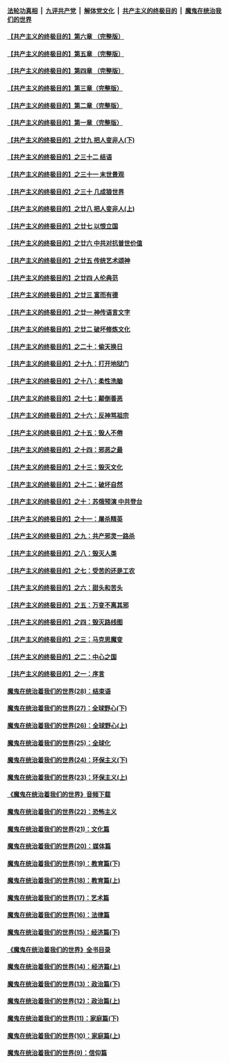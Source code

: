 ####  [法轮功真相](../../../../basic/blob/master/README.md?t=10112139) &nbsp;|&nbsp; [九评共产党](../../../../9ping.md/blob/master/README.md?t=10112139) &nbsp;|&nbsp; [解体党文化](../../../../jtdwh.md/blob/master/README.md?t=10112139)  &nbsp;|&nbsp; [共产主义的终极目的](../../../../gczydzjmd.md/blob/master/README.md?t=10112139) &nbsp;|&nbsp; [魔鬼在统治我们的世界](../../../../mgztzwmdsj.md/blob/master/README.md?t=10112139) 

#### [【共产主义的终极目的】第六章 （完整版）](../pages/nsc422/n11428913.md?t=10112139) 

#### [【共产主义的终极目的】第五章 （完整版）](../pages/nsc422/n11428912.md?t=10112139) 

#### [【共产主义的终极目的】第四章 （完整版）](../pages/nsc422/n11428907.md?t=10112139) 

#### [【共产主义的终极目的】第三章（完整版）](../pages/nsc422/n11428848.md?t=10112139) 

#### [【共产主义的终极目的】第二章（完整版）](../pages/nsc422/n11428831.md?t=10112139) 

#### [【共产主义的终极目的】第一章（完整版）](../pages/nsc422/n11417651.md?t=10112139) 

#### [【共产主义的终极目的】之廿九 把人变非人(下)](../pages/nsc422/n11344140.md?t=10112139) 

#### [【共产主义的终极目的】之三十二 结语](../pages/nsc422/n11360535.md?t=10112139) 

#### [【共产主义的终极目的】之三十一 末世景观](../pages/nsc422/n11351129.md?t=10112139) 

#### [【共产主义的终极目的】之三十 几成狼世界](../pages/nsc422/n11348280.md?t=10112139) 

#### [【共产主义的终极目的】之廿八 把人变非人(上)](../pages/nsc422/n11340492.md?t=10112139) 

#### [【共产主义的终极目的】之廿七 以恨立国](../pages/nsc422/n11336944.md?t=10112139) 

#### [【共产主义的终极目的】之廿六 中共对抗普世价值](../pages/nsc422/n11324785.md?t=10112139) 

#### [【共产主义的终极目的】之廿五 传统艺术颂神](../pages/nsc422/n11296396.md?t=10112139) 

#### [【共产主义的终极目的】之廿四 人伦典范](../pages/nsc422/n11296397.md?t=10112139) 

#### [【共产主义的终极目的】之廿三 富而有德](../pages/nsc422/n11283598.md?t=10112139) 

#### [【共产主义的终极目的】之廿一 神传语言文字](../pages/nsc422/n11263265.md?t=10112139) 

#### [【共产主义的终极目的】之廿二 破坏修炼文化](../pages/nsc422/n11245728.md?t=10112139) 

#### [【共产主义的终极目的】之二十：偷天换日](../pages/nsc422/n11238846.md?t=10112139) 

#### [【共产主义的终极目的】之十九：打开地狱门](../pages/nsc422/n11206376.md?t=10112139) 

#### [【共产主义的终极目的】之十八：柔性洗脑](../pages/nsc422/n11199994.md?t=10112139) 

#### [【共产主义的终极目的】之十七：颠倒善恶](../pages/nsc422/n11179782.md?t=10112139) 

#### [【共产主义的终极目的】之十六：反神骂祖宗](../pages/nsc422/n11166798.md?t=10112139) 

#### [【共产主义的终极目的】之十五：毁人不倦](../pages/nsc422/n11166792.md?t=10112139) 

#### [【共产主义的终极目的】之十四：邪恶之最](../pages/nsc422/n11150249.md?t=10112139) 

#### [【共产主义的终极目的】之十三：毁灭文化](../pages/nsc422/n11135227.md?t=10112139) 

#### [【共产主义的终极目的】之十二：破坏自然](../pages/nsc422/n11135214.md?t=10112139) 

#### [【共产主义的终极目的】之十：苏俄预演 中共登台](../pages/nsc422/n11118424.md?t=10112139) 

#### [【共产主义的终极目的】之十一：屠杀精英](../pages/nsc422/n11118442.md?t=10112139) 

#### [【共产主义的终极目的】之九：共产邪灵一路杀](../pages/nsc422/n11114139.md?t=10112139) 

#### [【共产主义的终极目的】之八：毁灭人类](../pages/nsc422/n11108503.md?t=10112139) 

#### [【共产主义的终极目的】之七：受苦的还是工农](../pages/nsc422/n11101809.md?t=10112139) 

#### [【共产主义的终极目的】之六：甜头和苦头](../pages/nsc422/n11096971.md?t=10112139) 

#### [【共产主义的终极目的】之五：万变不离其邪](../pages/nsc422/n11091285.md?t=10112139) 

#### [【共产主义的终极目的】之四：毁灭路线图](../pages/nsc422/n11086284.md?t=10112139) 

#### [【共产主义的终极目的】之三：马克思魔变](../pages/nsc422/n11061941.md?t=10112139) 

#### [【共产主义的终极目的】之二：中心之国](../pages/nsc422/n11047728.md?t=10112139) 

#### [【共产主义的终极目的】之一：序言](../pages/nsc422/n11086077.md?t=10112139) 

#### [魔鬼在统治着我们的世界(28)：结束语](../pages/nsc422/n10936246.md?t=10112139) 

#### [魔鬼在统治着我们的世界(27)：全球野心(下)](../pages/nsc422/n10928319.md?t=10112139) 

#### [魔鬼在统治着我们的世界(26)：全球野心(上)](../pages/nsc422/n10900318.md?t=10112139) 

#### [魔鬼在统治着我们的世界(25)：全球化](../pages/nsc422/n10788205.md?t=10112139) 

#### [魔鬼在统治着我们的世界(24)：环保主义(下)](../pages/nsc422/n10695307.md?t=10112139) 

#### [魔鬼在统治着我们的世界(23)：环保主义(上)](../pages/nsc422/n10688613.md?t=10112139) 

#### [《魔鬼在统治着我们的世界》音频下载](../pages/nsc422/n10635553.md?t=10112139) 

#### [魔鬼在统治着我们的世界(22)：恐怖主义](../pages/nsc422/n10614727.md?t=10112139) 

#### [魔鬼在统治着我们的世界(21)：文化篇](../pages/nsc422/n10597706.md?t=10112139) 

#### [魔鬼在统治着我们的世界(20)：媒体篇](../pages/nsc422/n10586579.md?t=10112139) 

#### [魔鬼在统治着我们的世界(19)：教育篇(下)](../pages/nsc422/n10564808.md?t=10112139) 

#### [魔鬼在统治着我们的世界(18)：教育篇(上)](../pages/nsc422/n10526970.md?t=10112139) 

#### [魔鬼在统治着我们的世界(17)：艺术篇](../pages/nsc422/n10499093.md?t=10112139) 

#### [魔鬼在统治着我们的世界(16)：法律篇](../pages/nsc422/n10485969.md?t=10112139) 

#### [魔鬼在统治着我们的世界(15)：经济篇(下)](../pages/nsc422/n10469975.md?t=10112139) 

#### [《魔鬼在统治着我们的世界》全书目录](../pages/nsc422/n10464261.md?t=10112139) 

#### [魔鬼在统治着我们的世界(14)：经济篇(上)](../pages/nsc422/n10457370.md?t=10112139) 

#### [魔鬼在统治着我们的世界(13)：政治篇(下)](../pages/nsc422/n10448270.md?t=10112139) 

#### [魔鬼在统治着我们的世界(12)：政治篇(上)](../pages/nsc422/n10444576.md?t=10112139) 

#### [魔鬼在统治着我们的世界(11)：家庭篇(下)](../pages/nsc422/n10440961.md?t=10112139) 

#### [魔鬼在统治着我们的世界(10)：家庭篇(上)](../pages/nsc422/n10435448.md?t=10112139) 

#### [魔鬼在统治着我们的世界(9)：信仰篇](../pages/nsc422/n10432159.md?t=10112139) 

